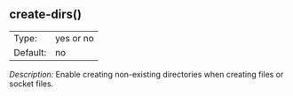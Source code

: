 ---
---
<!-- DISCLAIMER: This file is based on the syslog-ng Open Source Edition documentation https://github.com/balabit/syslog-ng-ose-guides/commit/2f4a52ee61d1ea9ad27cb4f3168b95408fddfdf2 and is used under the terms of The syslog-ng Open Source Edition Documentation License. The file has been modified by Axoflow. -->

## create-dirs()

|          |           |
| -------- | --------- |
| Type:    | yes or no |
| Default: | no        |

*Description:* Enable creating non-existing directories when creating files or socket files.

